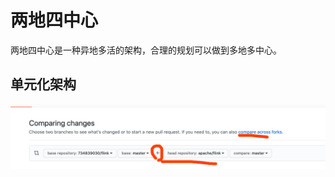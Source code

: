 # 两地四中心

两地四中心是一种异地多活的架构，合理的规划可以做到多地多中心。

## 单元化架构

<img src="https://raw.githubusercontent.com/huangdengfeng/arch-learning/main/docs/notes/tools/git-pr.png" alt="" style="zoom:50%;" /> 

##  